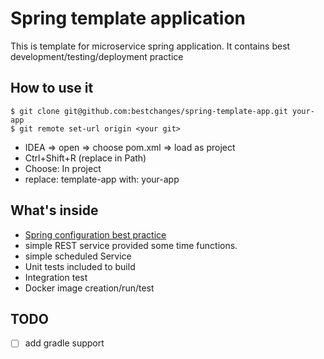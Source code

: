 # Spring template application

This is template for microservice spring application.
It contains best development/testing/deployment practice

## How to use it

```
$ git clone git@github.com:bestchanges/spring-template-app.git your-app
$ git remote set-url origin <your git>
```

* IDEA => open => choose pom.xml => load as project
* Ctrl+Shift+R (replace in Path) 
* Choose: In project
* replace: template-app with: your-app 

## What's inside

* [Spring configuration best practice](spring-configuration-best-practice.md)
* simple REST service provided some time functions.
* simple scheduled Service
* Unit tests included to build
* Integration test
* Docker image creation/run/test

## TODO
* [ ] add gradle support 